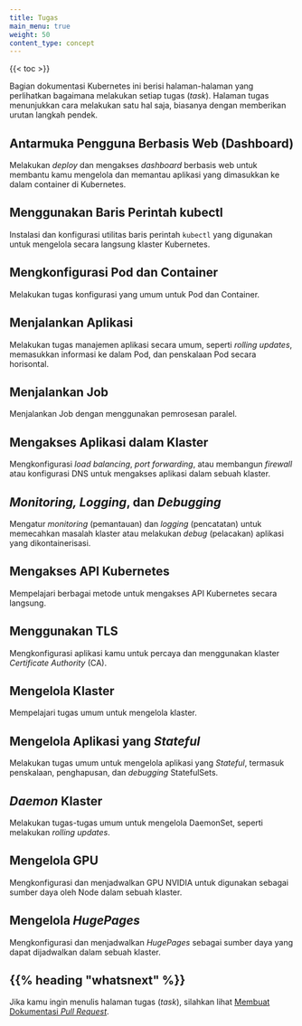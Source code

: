 ```yaml
---
title: Tugas
main_menu: true
weight: 50
content_type: concept
---
```


{{< toc >}}

<!-- overview -->

Bagian dokumentasi Kubernetes ini berisi halaman-halaman yang perlihatkan 
bagaimana melakukan setiap tugas (_task_). Halaman tugas menunjukkan cara melakukan
satu hal saja, biasanya dengan memberikan urutan langkah pendek.



<!-- body -->

## Antarmuka Pengguna Berbasis Web (Dashboard)

Melakukan _deploy_ dan mengakses _dashboard_ berbasis web untuk 
membantu kamu mengelola dan memantau aplikasi yang dimasukkan ke dalam container
di Kubernetes.

## Menggunakan Baris Perintah kubectl

Instalasi dan konfigurasi utilitas baris perintah `kubectl` yang digunakan untuk
mengelola secara langsung klaster Kubernetes.

## Mengkonfigurasi Pod dan Container

Melakukan tugas konfigurasi yang umum untuk Pod dan Container.

## Menjalankan Aplikasi

Melakukan tugas manajemen aplikasi secara umum, seperti _rolling updates_, memasukkan 
informasi ke dalam Pod, dan penskalaan Pod secara horisontal.

## Menjalankan Job

Menjalankan Job dengan menggunakan pemrosesan paralel.

## Mengakses Aplikasi dalam Klaster

Mengkonfigurasi _load balancing_, _port forwarding_, atau membangun _firewall_
atau konfigurasi DNS untuk mengakses aplikasi dalam sebuah klaster.

## _Monitoring, Logging_, dan _Debugging_

Mengatur _monitoring_ (pemantauan) dan _logging_ (pencatatan) untuk memecahkan 
masalah klaster atau melakukan _debug_ (pelacakan) aplikasi yang dikontainerisasi.

## Mengakses API Kubernetes

Mempelajari berbagai metode untuk mengakses API Kubernetes secara langsung.

## Menggunakan TLS

Mengkonfigurasi aplikasi kamu untuk percaya dan menggunakan klaster _Certificate 
Authority_ (CA).

## Mengelola Klaster

Mempelajari tugas umum untuk mengelola klaster.

## Mengelola Aplikasi yang _Stateful_

Melakukan tugas umum untuk mengelola aplikasi yang _Stateful_, termasuk 
penskalaan, penghapusan, dan _debugging_ StatefulSets.

## _Daemon_ Klaster

Melakukan tugas-tugas umum untuk mengelola DaemonSet, seperti melakukan _rolling
updates_.

## Mengelola GPU

Mengkonfigurasi dan menjadwalkan GPU NVIDIA untuk digunakan sebagai sumber daya 
oleh Node dalam sebuah klaster.

## Mengelola _HugePages_

Mengkonfigurasi dan menjadwalkan _HugePages_ sebagai sumber daya yang dapat 
dijadwalkan dalam sebuah klaster.



## {{% heading "whatsnext" %}}


Jika kamu ingin menulis halaman tugas (_task_), silahkan lihat
[Membuat Dokumentasi _Pull Request_](/docs/home/contribute/create-pull-request/).


